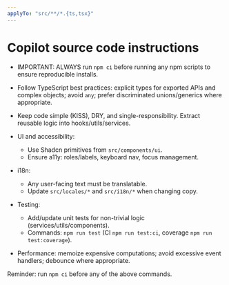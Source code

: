 ```yaml
---
applyTo: "src/**/*.{ts,tsx}"
---
```


# Copilot source code instructions

- IMPORTANT: ALWAYS run `npm ci` before running any npm scripts to ensure reproducible installs.

- Follow TypeScript best practices: explicit types for exported APIs and complex objects; avoid `any`; prefer discriminated unions/generics where appropriate.
- Keep code simple (KISS), DRY, and single-responsibility. Extract reusable logic into hooks/utils/services.
- UI and accessibility:
  - Use Shadcn primitives from `src/components/ui`.
  - Ensure a11y: roles/labels, keyboard nav, focus management.
- i18n:
  - Any user-facing text must be translatable.
  - Update `src/locales/*` and `src/i18n/*` when changing copy.
- Testing:
  - Add/update unit tests for non-trivial logic (services/utils/components).
  - Commands: `npm run test` (CI `npm run test:ci`, coverage `npm run test:coverage`).
- Performance: memoize expensive computations; avoid excessive event handlers; debounce where appropriate.

Reminder: run `npm ci` before any of the above commands.


